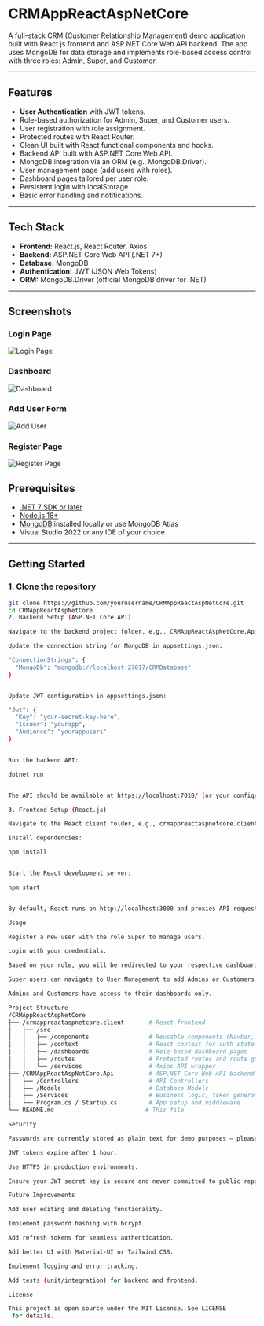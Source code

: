 # CRMAppReactAspNetCore

A full-stack CRM (Customer Relationship Management) demo application built with React.js frontend and ASP.NET Core Web API backend. The app uses MongoDB for data storage and implements role-based access control with three roles: Admin, Super, and Customer.

---

## Features

- **User Authentication** with JWT tokens.
- Role-based authorization for Admin, Super, and Customer users.
- User registration with role assignment.
- Protected routes with React Router.
- Clean UI built with React functional components and hooks.
- Backend API built with ASP.NET Core Web API.
- MongoDB integration via an ORM (e.g., MongoDB.Driver).
- User management page (add users with roles).
- Dashboard pages tailored per user role.
- Persistent login with localStorage.
- Basic error handling and notifications.

---

## Tech Stack

- **Frontend:** React.js, React Router, Axios
- **Backend:** ASP.NET Core Web API (.NET 7+)
- **Database:** MongoDB
- **Authentication:** JWT (JSON Web Tokens)
- **ORM:** MongoDB.Driver (official MongoDB driver for .NET)

---

## Screenshots

### Login Page
![Login Page](screenshots/crmlogin.png)

### Dashboard
![Dashboard](screenshots/dashboard.png)

### Add User Form
![Add User](screenshots/adduser.png)

### Register Page
![Register Page](screenshots/crmregister.png)


## Prerequisites

- [.NET 7 SDK or later](https://dotnet.microsoft.com/en-us/download)
- [Node.js 18+](https://nodejs.org/)
- [MongoDB](https://www.mongodb.com/try/download/community) installed locally or use MongoDB Atlas
- Visual Studio 2022 or any IDE of your choice

---

## Getting Started

### 1. Clone the repository

```bash
git clone https://github.com/yourusername/CRMAppReactAspNetCore.git
cd CRMAppReactAspNetCore
2. Backend Setup (ASP.NET Core API)

Navigate to the backend project folder, e.g., CRMAppReactAspNetCore.Api.

Update the connection string for MongoDB in appsettings.json:

"ConnectionStrings": {
  "MongoDb": "mongodb://localhost:27017/CRMDatabase"
}


Update JWT configuration in appsettings.json:

"Jwt": {
  "Key": "your-secret-key-here",
  "Issuer": "yourapp",
  "Audience": "yourappusers"
}


Run the backend API:

dotnet run


The API should be available at https://localhost:7018/ (or your configured port).

3. Frontend Setup (React.js)

Navigate to the React client folder, e.g., crmappreactaspnetcore.client.

Install dependencies:

npm install


Start the React development server:

npm start


By default, React runs on http://localhost:3000 and proxies API requests to the ASP.NET Core backend.

Usage

Register a new user with the role Super to manage users.

Login with your credentials.

Based on your role, you will be redirected to your respective dashboard.

Super users can navigate to User Management to add Admins or Customers.

Admins and Customers have access to their dashboards only.

Project Structure
/CRMAppReactAspNetCore
├── /crmappreactaspnetcore.client       # React frontend
│   ├── /src
│   │   ├── /components                 # Reusable components (Navbar, Login, Register, etc.)
│   │   ├── /context                    # React context for auth state
│   │   ├── /dashboards                 # Role-based dashboard pages
│   │   ├── /routes                     # Protected routes and route guards
│   │   └── /services                   # Axios API wrapper
├── /CRMAppReactAspNetCore.Api          # ASP.NET Core Web API backend
│   ├── /Controllers                    # API Controllers
│   ├── /Models                         # Database Models
│   ├── /Services                       # Business logic, token generation, etc.
│   └── Program.cs / Startup.cs         # App setup and middleware
└── README.md                          # This file

Security

Passwords are currently stored as plain text for demo purposes — please use hashed passwords in production!

JWT tokens expire after 1 hour.

Use HTTPS in production environments.

Ensure your JWT secret key is secure and never committed to public repos.

Future Improvements

Add user editing and deleting functionality.

Implement password hashing with bcrypt.

Add refresh tokens for seamless authentication.

Add better UI with Material-UI or Tailwind CSS.

Implement logging and error tracking.

Add tests (unit/integration) for backend and frontend.

License

This project is open source under the MIT License. See LICENSE
 for details.

